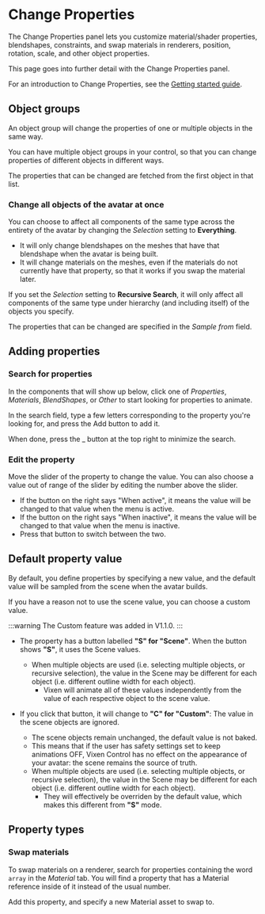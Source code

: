 ﻿---
sidebar_position: 1
---

# Change Properties

The Change Properties panel lets you customize material/shader properties, blendshapes, constraints, and swap materials in renderers,
position, rotation, scale, and other object properties. 

This page goes into further detail with the Change Properties panel.

For an introduction to Change Properties, see the [Getting started guide](getting-started).

## Object groups

An object group will change the properties of one or multiple objects in the same way.

You can have multiple object groups in your control, so that you can change properties of different objects in different ways.

The properties that can be changed are fetched from the first object in that list.

### Change all objects of the avatar at once

You can choose to affect all components of the same type across the entirety of the avatar by changing the *Selection* setting to **Everything**.

- It will only change blendshapes on the meshes that have that blendshape when the avatar is being built.
- It will change materials on the meshes, even if the materials do not currently have that property, so that it works if you swap the material later.

If you set the *Selection* setting to **Recursive Search**, it will only affect all components of the same type under hierarchy (and including itself) of the objects you specify.

The properties that can be changed are specified in the *Sample from* field.

## Adding properties

### Search for properties

In the components that will show up below, click one of *Properties*, *Materials*, *BlendShapes*, or *Other* to start looking for properties to animate.

In the search field, type a few letters corresponding to the property you're looking for, and press the Add button to add it.

When done, press the _ button at the top right to minimize the search.

### Edit the property

Move the slider of the property to change the value. You can also choose a value out of range of the slider by editing the number above the slider.

- If the button on the right says "When active", it means the value will be changed to that value when the menu is active.
- If the button on the right says "When inactive", it means the value will be changed to that value when the menu is inactive.
- Press that button to switch between the two.

## Default property value

By default, you define properties by specifying a new value, and the default value will be sampled from the scene when the avatar builds.

If you have a reason not to use the scene value, you can choose a custom value.

:::warning
The Custom feature was added in V1.1.0.
:::

- The property has a button labelled **"S" for "Scene"**. When the button shows **"S"**, it uses the Scene values.
  - When multiple objects are used (i.e. selecting multiple objects, or recursive selection), the value in the Scene may be different for each object (i.e. different outline width for each object).
    - Vixen will animate all of these values independently from the value of each respective object to the scene value.
    
- If you click that button, it will change to **"C" for "Custom"**: The value in the scene objects are ignored.
  - The scene objects remain unchanged, the default value is not baked.
  - This means that if the user has safety settings set to keep animations OFF, Vixen Control has no effect on the appearance of your avatar: the scene remains the source of truth.
  - When multiple objects are used (i.e. selecting multiple objects, or recursive selection), the value in the Scene may be different for each object (i.e. different outline width for each object).
    - They will effectively be overriden by the default value, which makes this different from **"S"** mode.

## Property types

### Swap materials

To swap materials on a renderer, search for properties containing the word `array` in the *Material* tab.
You will find a property that has a Material reference inside of it instead of the usual number.

Add this property, and specify a new Material asset to swap to.
